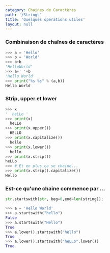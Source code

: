 ```yaml
---
category: Chaines de Caractères
path: '/Strings'
title: 'Quelques opérations utiles'
layout: null
---
```


### Combinaison de chaînes de caractères

~~~ python
>>> a = 'Hello'
>>> b = 'World'
>>> a+b
'HelloWorld'
>>> a+' '+b
'Hello World'
>>> print("%s %s" % (a,b))
Hello World
~~~

### Strip, upper et lower

~~~ python
>>> x
'  heLLo '
>>> print(x)
  heLLo 
>>> print(x.upper())
  HELLO 
>>> print(x.capitalize())
  hello 
>>> print(x.lower())
  hello 
>>> print(x.strip())
heLLo
>>> # Et en plus ça se chaine...
>>> print(x.strip().capitalize())
Hello
~~~

### Est-ce qu'une chaine commence par ...

~~~ python
str.startswith(str, beg=0,end=len(string));
~~~

~~~ python
>>> a = 'Hello World'
>>> a.startswith("hello")
False
>>> a.startswith("Hello")
True
>>> a.lower().startswith("hello")
True
>>> a.lower().startswith("heLLo".lower())
True
~~~
